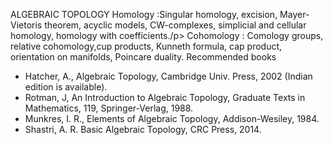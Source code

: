 ---
---
ALGEBRAIC TOPOLOGY
Homology :Singular homology, excision, Mayer-Vietoris theorem, acyclic models,
CW-complexes, simplicial and cellular homology, homology with coefficients./p>
Cohomology : Comology groups, relative cohomology,cup products, Kunneth
formula, cap product, orientation on manifolds, Poincare duality.
Recommended books

* Hatcher, A., Algebraic Topology, Cambridge Univ. Press, 2002 (Indian edition
  is available).
* Rotman, J, An Introduction to Algebraic Topology, Graduate Texts in
  Mathematics, 119, Springer-Verlag, 1988.
* Munkres, I. R., Elements of Algebraic Topology, Addison-Wesiley, 1984.
* Shastri, A. R. Basic Algebraic Topology, CRC Press, 2014.

